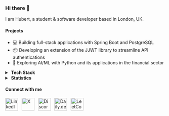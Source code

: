 ### Hi there 👋

I am Hubert, a student & software developer based in London, UK.

<!-- ## 🚀 What I'm Up To -->

#### Projects

- 💻 Building full-stack applications with Spring Boot and PostgreSQL
- 📦 Developing an extension of the JJWT library to streamline API authentications
- 🤖 Exploring AI/ML with Python and its applications in the financial sector

<!-- ## 💻 Tech Stack -->
<!-- https://github.com/inttter/md-badges -->
<!-- https://github.com/tandpfun/skill-icons -->
<!-- FORK: https://github.com/LelouchFR/skill-icons -->
<!-- https://github.com/Trixzyy/skill-icons-builder -->

<details closed>
    <summary>
        <b>&nbsp;Tech&nbsp;Stack</b>
    </summary>
    <br/>

**Languages**

<img src="https://go-skill-icons.vercel.app/api/icons?i=go,js,ts,java,python,haskell,mysql,postgresql&titles=true" alt="Languages" height="35" style="margin-bottom:1rem" />

<!-- ![Languages](https://go-skill-icons.vercel.app/api/icons?i=js,ts,go,java,python,haskell&titles=true) -->

**Frameworks**

<img src="https://go-skill-icons.vercel.app/api/icons?i=react,tailwind,svelte,vitest,spring,nodejs,express&titles=true" alt="Languages" height="35" style="margin-bottom:1rem" />

<!-- **Backend:**

<img src="https://go-skill-icons.vercel.app/api/icons?i=,mysql,postgres,mongodb&titles=true" alt="Languages" height="35" style="margin-bottom:1rem" /> -->

<!-- ![Backend Frameworks](https://go-skill-icons.vercel.app/api/icons?i=spring,nodejs,express,socketio,mysql,postgres,mongodb&titles=true) -->

**Tools**

<img src="https://go-skill-icons.vercel.app/api/icons?i=aws,gcp,firebase,git,docker,postman,insomnia,vite,socketio&titles=true" alt="Languages" height="35" style="margin-bottom:1rem" />

<!-- ![Development Tools](https://go-skill-icons.vercel.app/api/icons?i=aws,gcp,firebase,git,docker,vite,vscode,idea&titles=true) -->

<!-- **Testing:** -->

<!-- <img src="https://go-skill-icons.vercel.app/api/icons?i=postman,insomnia,storybook,vitest,testinglibrary,ipfs&titles=true" alt="Languages" height="40" style="margin-bottom:1rem" /> -->

<!-- ![Development Tools](https://go-skill-icons.vercel.app/api/icons?i=postman,insomnia,storybook,vitest,testinglibrary,ipfs&titles=true) -->

</details>

<details closed>
  <summary><b>&nbsp;Statistics</b></summary>
  <br/>
  <!-- <a href='https://profile.codersrank.io/user/gautamkrishnar/'>
  <img src='http://cr-skills-chart-widget.azurewebsites.net/api/api?username=gautamkrishnar&padding=30&skills=angular,batchfile,c,C%23,coffeescript,dart,go,html,json,java,javascript,less,mysql,php,pandas,perl,python,reactjs,scss,shell,svelte,swift,typescript,vue'>
  </a> -->

</details>

<!--
-   **Programming Languages**: JavaScript/TypeScript, Java, Go, Python
-   **Frontend Development**: React, Redux, React Query, Tailwind, Storybook
-   **Backend Development**: Spring Boot, Node.js, WebSockets
-   **Databases & Cloud**: MySQL, PostgreSQL, MongoDB, Google Cloud, Firebase
-   **Development Tools**: Git, Docker, Visual Paradigm, VS Code, IntelliJ IDEA
-   **Testing Tools & Frameworks**: Postman, Insomnia, JUnit, Mockito, Testcontainers, Vitest, React Testing Library

------

-   **Languages**:                    Java, Python, C++, JavaScript, TypeScript, HTML, CSS
-   **Technologies & Libraries**:     Spring Boot, React, Redux, React Query, Node.js, Express.js, WebSocket,
-   **Databases**:                    MySQL, PostgreSQL, MongoDB, Firebase Cloud
-   **Software & Tools**:             Git, Docker, UML, Visual Paradigm, VS Code, IntelliJ IDEA
-   **Testing**:                      Postman, Insomnia, JUnit, Mockito, Testcontainers, Vitest, React Testing Library, Storybook

------

## Links

<p align="left">
    <a href="https://www.hstoklosa.dev/">Portfolio</a>
    •
    <a href="https://www.linkedin.com/in/hubertstoklosa">LinkedIn</a>
    •
    <a href="https://twitter.com/exotic2137">X</a>
    •
    <a href="https://discord.com/users/527963473184030720">Discord</a>
  </p>
</p>
-->

#### Connect with me

<!-- Check out my <a href="https://www.hstoklosa.dev/">portfolio</a> website! -->

<!-- [![Frontend Frameworks](https://go-skill-icons.vercel.app/api/icons?i=linkedin&titles=true)](https://www.linkedin.com/in/hubertstoklosa/)&nbsp;&nbsp;
[![Frontend Frameworks](https://go-skill-icons.vercel.app/api/icons?i=x&titles=true)](https://x.com/hyprxotic/)&nbsp;&nbsp;
[![Frontend Frameworks](https://go-skill-icons.vercel.app/api/icons?i=discord&titles=true)](https://discord.com/users/527963473184030720)&nbsp;&nbsp;
[![Frontend Frameworks](https://go-skill-icons.vercel.app/api/icons?i=dailydev&titles=true)](https://app.daily.dev/exotic)&nbsp;&nbsp;
[![Frontend Frameworks](https://go-skill-icons.vercel.app/api/icons?i=leetcode&titles=true)](https://leetcode.com/u/hstoklosa/) -->

<a href="https://www.linkedin.com/in/hubertstoklosa/" target="_blank" style="text-decoration: none;">
    <img src="https://go-skill-icons.vercel.app/api/icons?i=linkedin&titles=true" alt="LinkedIn" height="40" />
</a>&nbsp;
<a href="https://x.com/hyprxotic/" target="_blank" style="text-decoration: none;">
    <img src="https://go-skill-icons.vercel.app/api/icons?i=x&titles=true" alt="X" height="40" />
</a>&nbsp;
<a href="https://discord.com/users/527963473184030720" target="_blank" style="text-decoration: none;">
    <img src="https://go-skill-icons.vercel.app/api/icons?i=discord&titles=true" alt="Discord" height="40" />
</a>&nbsp;
<a href="https://app.daily.dev/exotic" target="_blank" style="text-decoration: none;">
    <img src="https://go-skill-icons.vercel.app/api/icons?i=dailydev&titles=true" alt="Daily.dev" height="40" />
</a>&nbsp;
<a href="https://leetcode.com/u/hstoklosa/" target="_blank" style="text-decoration: none;">
    <img src="https://go-skill-icons.vercel.app/api/icons?i=leetcode&titles=true" alt="LeetCode" height="40" />
</a>
